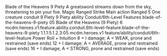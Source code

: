 <ability>
  <name>Blade of the Heavens</name>
  <cost>9 Piety</cost>
  <flavor>A greatsword streams down from the sky, threatening to pin your foe.</flavor>
  <keywords>
    <keyword>Magic</keyword>
    <keyword>Ranged</keyword>
    <keyword>Strike</keyword>
  </keywords>
  <type>Main action</type>
  <distance>Ranged 5</distance>
  <target>One creature</target>
  <metadata>
    <class>conduit</class>
    <cost>9 Piety</cost>
    <cost_amount>9</cost_amount>
    <cost_resource>Piety</cost_resource>
    <feature_type>ability</feature_type>
    <file_dpath>Conduit/6th-Level Features</file_dpath>
    <item_id>blade-of-the-heavens-9-piety</item_id>
    <item_index>05</item_index>
    <item_name>Blade of the Heavens (9 Piety)</item_name>
    <level>6</level>
    <scc>mcdm.heroes.v1:feature.ability.conduit.6th-level-feature:blade-of-the-heavens-9-piety</scc>
    <scdc>1.1.1:5.1.2.3:05</scdc>
    <source>mcdm.heroes.v1</source>
    <type>feature/ability/conduit/6th-level-feature</type>
  </metadata>
  <effects>
    <effect type="roll">
      <roll>Power Roll + Intuition</roll>
      <t1>8 + I damage; A &lt; WEAK, prone and restrained (save ends)</t1>
      <t2>12 + I damage; A &lt; AVERAGE, prone and restrained (save ends)</t2>
      <t3>16 + I damage; A &lt; STRONG, prone and restrained (save ends)</t3>
    </effect>
  </effects>
</ability>
